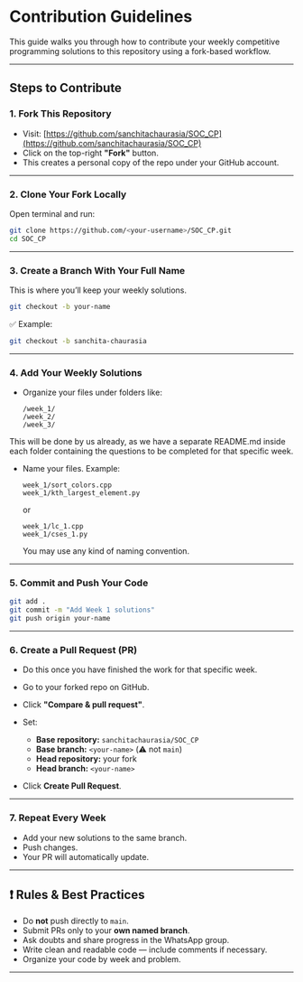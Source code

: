 # Contribution Guidelines

This guide walks you through how to contribute your weekly competitive programming solutions to this repository using a fork-based workflow.

---

## Steps to Contribute

### 1. Fork This Repository

- Visit: [https://github.com/sanchitachaurasia/SOC_CP](https://github.com/sanchitachaurasia/SOC_CP)
- Click on the top-right **"Fork"** button.
- This creates a personal copy of the repo under your GitHub account.

---

### 2. Clone Your Fork Locally

Open terminal and run:

```bash
git clone https://github.com/<your-username>/SOC_CP.git
cd SOC_CP
````

---

### 3. Create a Branch With Your Full Name

This is where you’ll keep your weekly solutions.

```bash
git checkout -b your-name
```

✅ Example:

```bash
git checkout -b sanchita-chaurasia
```

---

### 4. Add Your Weekly Solutions

* Organize your files under folders like:

  ```
  /week_1/
  /week_2/
  /week_3/
  ```
 This will be done by us already, as we have a separate README.md inside each folder containing the questions to be completed for that specific week.
 
* Name your files. Example:

  ```
  week_1/sort_colors.cpp
  week_1/kth_largest_element.py
  ```
  or
  ```
  week_1/lc_1.cpp
  week_1/cses_1.py
  ```
  You may use any kind of naming convention.

---

### 5. Commit and Push Your Code

```bash
git add .
git commit -m "Add Week 1 solutions"
git push origin your-name
```

---

### 6. Create a Pull Request (PR)

* Do this once you have finished the work for that specific week.
* Go to your forked repo on GitHub.
* Click **"Compare & pull request"**.
* Set:

  * **Base repository:** `sanchitachaurasia/SOC_CP`
  * **Base branch:** `<your-name>` (⚠️ not `main`)
  * **Head repository:** your fork
  * **Head branch:** `<your-name>`
* Click **Create Pull Request**.

---

### 7. Repeat Every Week

* Add your new solutions to the same branch.
* Push changes.
* Your PR will automatically update.
     
---

## ❗ Rules & Best Practices

* Do **not** push directly to `main`.
* Submit PRs only to your **own named branch**.
* Ask doubts and share progress in the WhatsApp group.
* Write clean and readable code — include comments if necessary.
* Organize your code by week and problem.

---

